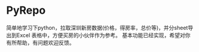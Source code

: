 # PyRepo

简单地学习下python，拉取深圳新房数据(价格，得房率，总价等)，并分sheet导出到Excel 表格中，方便买房的小伙伴作为参考。
基本功能已经实现，希望对你有所帮助，有问题欢迎反馈。
